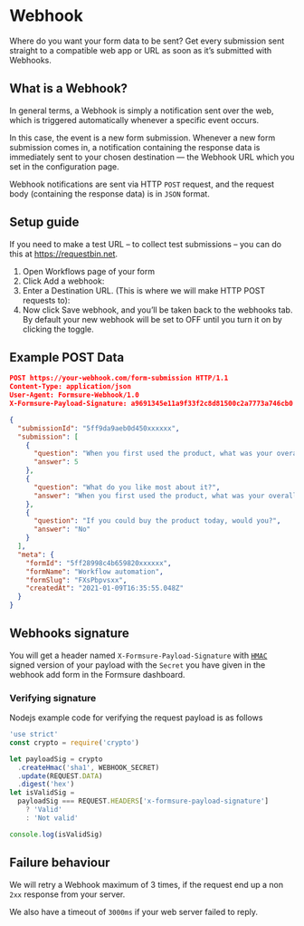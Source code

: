 # Webhook

Where do you want your form data to be sent? Get every submission sent straight to a compatible web app or URL as soon as it’s submitted with Webhooks.

## What is a Webhook? <!-- {docsify-ignore} -->

In general terms, a Webhook is simply a notification sent over the web, which is triggered automatically whenever a specific event occurs.

In this case, the event is a new form submission. Whenever a new form submission comes in, a notification containing the response data is immediately sent to your chosen destination — the Webhook URL which you set in the configuration page.

Webhook notifications are sent via HTTP `POST` request, and the request body (containing the response data) is in `JSON` format.

## Setup guide

If you need to make a test URL – to collect test submissions – you can do this at https://requestbin.net.

1. Open Workflows page of your form
2. Click Add a webhook:
3. Enter a Destination URL. (This is where we will make HTTP POST requests to):
4. Now click Save webhook, and you’ll be taken back to the webhooks tab. By default your new webhook will be set to OFF until you turn it on by clicking the toggle.

## Example POST Data

```json
POST https://your-webhook.com/form-submission HTTP/1.1
Content-Type: application/json
User-Agent: Formsure-Webhook/1.0
X-Formsure-Payload-Signature: a9691345e11a9f33f2c8d81500c2a7773a746cb0

{
  "submissionId": "5ff9da9aeb0d450xxxxxx",
  "submission": [
    {
      "question": "When you first used the product, what was your overall impression of it?",
      "answer": 5
    },
    {
      "question": "What do you like most about it?",
      "answer": "When you first used the product, what was your overall impression of it?\n"
    },
    {
      "question": "If you could buy the product today, would you?",
      "answer": "No"
    }
  ],
  "meta": {
    "formId": "5ff28998c4b659820xxxxxx",
    "formName": "Workflow automation",
    "formSlug": "FXsPbpvsxx",
    "createdAt": "2021-01-09T16:35:55.048Z"
  }
}
```

## Webhooks signature

You will get a header named `X-Formsure-Payload-Signature` with [`HMAC`](https://en.wikipedia.org/wiki/HMAC) signed version of your payload with the `Secret` you have given in the webhook add form in the Formsure dashboard.

### Verifying signature

Nodejs example code for verifying the request payload is as follows

```javascript
'use strict'
const crypto = require('crypto')

let payloadSig = crypto
  .createHmac('sha1', WEBHOOK_SECRET)
  .update(REQUEST.DATA)
  .digest('hex')
let isValidSig =
  payloadSig === REQUEST.HEADERS['x-formsure-payload-signature']
    ? 'Valid'
    : 'Not valid'

console.log(isValidSig)
```

## Failure behaviour

We will retry a Webhook maximum of 3 times, if the request end up a non `2xx` response from your server.

We also have a timeout of `3000ms` if your web server failed to reply.

&nbsp;
